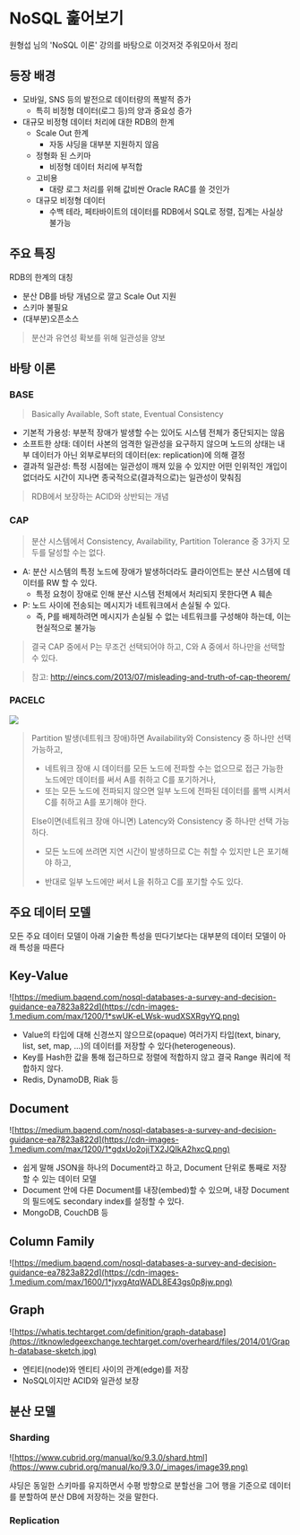 # NoSQL 훑어보기

원형섭 님의 'NoSQL 이론' 강의를 바탕으로 이것저것 주워모아서 정리

## 등장 배경

- 모바일, SNS 등의 발전으로 데이터량의 폭발적 증가
  - 특히 비정형 데이터(로그 등)의 양과 중요성 증가
- 대규모 비정형 데이터 처리에 대한 RDB의 한계
  - Scale Out 한계
    - 자동 샤딩을 대부분 지원하지 않음
  - 정형화 된 스키마
    - 비정형 데이터 처리에 부적합
  - 고비용
    - 대량 로그 처리를 위해 값비싼 Oracle RAC를 쓸 것인가
  - 대규모 비정형 데이터
    - 수백 테라, 페타바이트의 데이터를 RDB에서 SQL로 정렬, 집계는 사실상 불가능

## 주요 특징

RDB의 한계의 대칭

- 분산 DB를 바탕 개념으로 깔고 Scale Out 지원
- 스키마 불필요
- (대부분)오픈소스

>분산과 유연성 확보를 위해 일관성을 양보

## 바탕 이론

### BASE

> Basically Available, Soft state, Eventual Consistency

- 기본적 가용성: 부분적 장애가 발생할 수는 있어도 시스템 전체가 중단되지는 않음
- 소프트한 상태: 데이터 사본의 엄격한 일관성을 요구하지 않으며 노드의 상태는 내부 데이터가 아닌 외부로부터의 데이터(ex: replication)에 의해 결정
- 결과적 일관성: 특정 시점에는 일관성이 깨져 있을 수 있지만 어떤 인위적인 개입이 없더라도 시간이 지나면 종국적으로(결과적으로)는 일관성이 맞춰짐

>RDB에서 보장하는 ACID와 상반되는 개념

### CAP

> 분산 시스템에서 Consistency, Availability, Partition Tolerance 중 3가지 모두를 달성할 수는 없다.

- A: 분산 시스템의 특정 노드에 장애가 발생하더라도 클라이언트는 분산 시스템에 데이터를 RW 할 수 있다.
  - 특정 요청이 장애로 인해 분산 시스템 전체에서 처리되지 못한다면 A 훼손
- P: 노드 사이에 전송되는 메시지가 네트워크에서 손실될 수 있다.
  - 즉, P를 배제하려면 메시지가 손실될 수 없는 네트워크를 구성해야 하는데, 이는 현실적으로 불가능

>결국 CAP 중에서 P는 무조건 선택되어야 하고, C와 A 중에서 하나만을 선택할 수 있다.

>참고: http://eincs.com/2013/07/misleading-and-truth-of-cap-theorem/

### PACELC

![](https://i.stack.imgur.com/lV2pB.png)

> Partition 발생(네트워크 장애)하면 Availability와 Consistency 중 하나만 선택 가능하고,
>- 네트워크 장애 시 데이터를 모든 노드에 전파할 수는 없으므로 접근 가능한 노드에만 데이터를 써서 A를 취하고 C를 포기하거나,
>- 또는 모든 노드에 전파되지 않으면 일부 노드에 전파된 데이터를 롤백 시켜서 C를 취하고 A를 포기해야 한다.
>
> Else이면(네트워크 장애 아니면) Latency와 Consistency 중 하나만 선택 가능하다.
>- 모든 노드에 쓰려면 지연 시간이 발생하므로 C는 취할 수 있지만 L은 포기해야 하고,
>
>- 반대로 일부 노드에만 써서 L을 취하고 C를 포기할 수도 있다.

## 주요 데이터 모델

모든 주요 데이터 모델이 아래 기술한 특성을 띤다기보다는 대부분의 데이터 모델이 아래 특성을 따른다

## Key-Value

![https://medium.baqend.com/nosql-databases-a-survey-and-decision-guidance-ea7823a822d](https://cdn-images-1.medium.com/max/1200/1*swUK-eLWsk-wudXSXRgyYQ.png)

- Value의 타입에 대해 신경쓰지 않으므로(opaque) 여러가지 타입(text, binary, list, set, map, ...)의 데이터를 저장할 수 있다(heterogeneous).
- Key를 Hash한 값을 통해 접근하므로 정렬에 적합하지 않고 결국 Range 쿼리에 적합하지 않다.
- Redis, DynamoDB, Riak 등

## Document

![https://medium.baqend.com/nosql-databases-a-survey-and-decision-guidance-ea7823a822d](https://cdn-images-1.medium.com/max/1200/1*gdxUo2ojiTX2JQIkA2hxcQ.png)

- 쉽게 말해 JSON을 하나의 Document라고 하고, Document 단위로 통째로 저장할 수 있는 데이터 모델
- Document 안에 다른 Document를 내장(embed)할 수 있으며, 내장 Document의 필드에도 secondary index를 설정할 수 있다.
- MongoDB, CouchDB 등

## Column Family

![https://medium.baqend.com/nosql-databases-a-survey-and-decision-guidance-ea7823a822d](https://cdn-images-1.medium.com/max/1600/1*jvxgAtqWADL8E43gs0p8jw.png)



## Graph

![https://whatis.techtarget.com/definition/graph-database](https://itknowledgeexchange.techtarget.com/overheard/files/2014/01/Graph-database-sketch.jpg)

- 엔티티(node)와 엔티티 사이의 관계(edge)를 저장
- NoSQL이지만 ACID와 일관성 보장

## 분산 모델

### Sharding

![https://www.cubrid.org/manual/ko/9.3.0/shard.html](https://www.cubrid.org/manual/ko/9.3.0/_images/image39.png)

샤딩은 동일한 스키마를 유지하면서 수평 방향으로 분할선을 그어 행을 기준으로 데이터를 분할하여 분산 DB에 저장하는 것을 말한다.

### Replication



